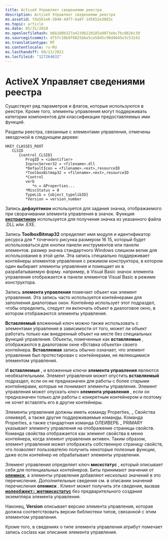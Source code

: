 ```yaml
---
title: ActiveX Управляет сведениями реестра
description: ActiveX Управляет сведениями реестра
ms.assetid: fda5b1e6-2048-4df7-ba8f-145652e3883c
ms.topic: article
ms.date: 05/31/2018
ms.openlocfilehash: b6b180b327a4239b220185a9073ebc7bc0826c39
ms.sourcegitcommit: d75fc10b9f0825bbe5ce5045c90d4045e3c53243
ms.translationtype: MT
ms.contentlocale: ru-RU
ms.lasthandoff: 09/13/2021
ms.locfileid: "127264632"
---
```

# <a name="activex-controls-registry-information"></a>ActiveX Управляет сведениями реестра

Существует ряд параметров и флагов, которые используются в реестре. Кроме того, элементы управления могут поддерживать категории компонентов для классификации предоставляемых ими функций.

Разделы реестра, связанные с элементами управления, отмечены звездочкой в следующем дереве:

```
HKEY_CLASSES_ROOT
   CLSID
      {control_CLSID}
         ProgID = <identifier>
         InprocServer32 = <filename>.dll
         *DefaultIcon = <filename>.<ext>,resourceID
         *ToolboxBitmap32 = <filename>.<ext>,resourceID
         *Control
         verb
            *n = &Properties...
         *MiscStatus = 0
         TypeLib = {object_typelibID}
         *Version = version_number
```

Запись **дефаултикон** используется для задания значка, отображаемого при сворачивании элемента управления в значок. Функция [**екстрактикон**](/windows/win32/api/shellapi/nf-shellapi-extracticona) используется для получения значка из указанного файла .DLL или .EXE.

Запись **ToolboxBitmap32** определяет имя модуля и идентификатор ресурса для \* точечного рисунка размером 16 15, который будет использоваться для кнопки панели инструментов или панели элементов. размер значка стандартного Windows слишком велик для использования в этой цели. Эта запись специально поддерживает контейнеры элементов управления с режимом конструктора, в котором один выбирает элементы управления и помещает их в разрабатываемую форму. например, в Visual Basic значок элемента управления отображается в панели элементов Visual Basic в режиме конструктора.

Запись **элемента управления** помечает объект как элемент управления. Эта запись часто используется контейнерами для заполнения диалоговых окон. Контейнер использует этот подраздел, чтобы определить, следует ли включать объект в диалоговое окно, в котором отображаются элементы управления.

**Вставляемый** вложенный ключ можно также использовать с элементами управления в зависимости от того, может ли объект работать только как внедренный объект на месте без специальных функций управления. Объекты, помеченные как **вставляемые** , отображаются в диалоговом окне «Вставка объекта» своего контейнера. **Вставляемая** запись обычно означает, что элемент управления был протестирован с контейнерами, не являющимися элементом управления.

И **вставляемые** , и вложенные ключи **элемента управления** являются необязательными. Элемент управления может опустить **вставляемый** подраздел, если он не предназначен для работы с более старыми контейнерами, которые не понимают элементы управления. Элемент управления может опускать ключ **элемента управления** , если он предназначен только для работы с конкретным контейнером и поэтому не хочет вставлять его в другие контейнеры.

Элементы управления должны иметь команду Properties, \_ Свойства олеиверб, а также другие поддерживаемые команды. Команда Properties, а также стандартная команда ОЛЕИВЕРБ \_ PRIMARY указывает элементу управления на отображение страницы свойств. Команда свойства отображается как элемент свойства в меню контейнера, когда элемент управления активен. Таким образом, элемент управления может отображать собственную страницу свойств, что позволяет пользователю получить некоторые полезные функции, даже если контейнер не обрабатывает элементы управления.

Элемент управления определяет ключ **мискстатус** , который описывает себя для потенциальных контейнеров. Биты принимают значения от [**олемиск**](/windows/win32/api/oleidl/ne-oleidl-olemisc), а элементы управления добавляют несколько значений в это перечисление. Дополнительные сведения см. в описании значений перечисления **олемиск** . Клиент может получить эти сведения, вызвав [**иолеобжект:: жетмискстатус**](/windows/desktop/api/OleIdl/nf-oleidl-ioleobject-getmiscstatus) без предварительного создания экземпляра элемента управления.

Наконец, **Version** описывает версию элемента управления, которая должна соответствовать версии библиотеки типов, связанной с этим элементом управления.

Кроме того, в сведениях о типе элемента управления атрибут помечает запись coclass как описание элемента управления.

 

 